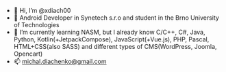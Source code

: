 - 👋 Hi, I’m @xdiach00
- 👀 Android Developer in Synetech s.r.o and student in the Brno University of Technologies
- 🌱 I’m currently learning NASM, but I already know C/C++, C#, Java, Python, Kotlin(+JetpackCompose), JavaScript(+Vue.js), PHP, Pascal, HTML+CSS(also SASS) and different types of CMS(WordPress, Joomla, Opencart)
- 📫 michal.diachenko@gmail.com

<!---
xdiach00/xdiach00 is a ✨ special ✨ repository because its `README.md` (this file) appears on your GitHub profile.
You can click the Preview link to take a look at your changes.
--->
